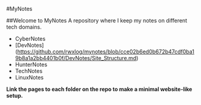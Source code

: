 #MyNotes

##Welcome to MyNotes
A repository where I keep my notes on different tech domains.

- CyberNotes
- [DevNotes] (https://github.com/rwxlog/mynotes/blob/cce02b6ed0b672b47cdf0ba19b8a1a2bb4401b0f/DevNotes/Site_Structure.md)
- HunterNotes
- TechNotes
- LinuxNotes

**Link the pages to each folder on the repo to make a minimal website-like setup.**

